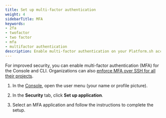 ```yaml
---
title: Set up multi-factor authentication
weight: 4
sidebarTitle: MFA
keywords: 
- 2fa
- twofactor
- two factor
- mfa
- multifactor authentication
description: Enable multi-factor authentication on your Platform.sh account for enhanced security.
---
```


For improved security, you can enable multi-factor authentication (MFA) for the Console and CLI.
Organizations can also [enforce MFA over SSH for all their projects](../../development/ssh/_index.md#multifactor-authentication-mfa-over-ssh).

1.  In the [Console](../../administration/web/_index.md),
    open the user menu (your name or profile picture).

2.  In the **Security** tab,
    click **Set up application**.

3.  Select an MFA application and follow the instructions to complete the setup.